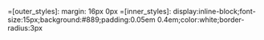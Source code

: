 <!-- 
name: badge-styles
type: template
-->

=[outer_styles]: margin: 16px 0px
=[inner_styles]: display:inline-block;font-size:15px;background:#889;padding:0.05em 0.4em;color:white;border-radius:3px